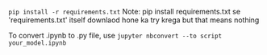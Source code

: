 `pip install -r requirements.txt` 
  Note: pip install requirements.txt se 'requirements.txt' itself downlaod hone ka try krega but that means nothing

To convert .ipynb to .py file, use `jupyter nbconvert --to script your_model.ipynb`